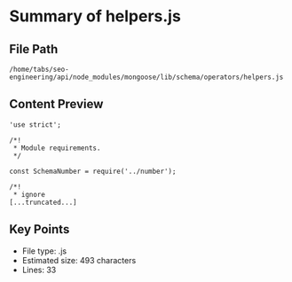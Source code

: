 # Summary of helpers.js
  
## File Path
`/home/tabs/seo-engineering/api/node_modules/mongoose/lib/schema/operators/helpers.js`

## Content Preview
```
'use strict';

/*!
 * Module requirements.
 */

const SchemaNumber = require('../number');

/*!
 * ignore
[...truncated...]
```

## Key Points
- File type: .js
- Estimated size: 493 characters
- Lines: 33
